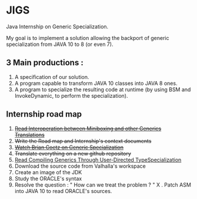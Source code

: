 # JIGS
Java Internship on Generic Specialization.

My goal is to implement a solution allowing the backport of generic specialization from JAVA 10 to 8 (or even 7).

## 3 Main productions :
1. A specification of our solution.
2. A program capable to transform JAVA 10 classes into JAVA 8 ones.
3. A program to specialize the resulting code at runtime (by using BSM and InvokeDynamic, to perform the specialization).

## Internship road map
1. ~~[Read Interoperation between Miniboxing and other Generics Translations](http://infoscience.epfl.ch/record/210236/files/Thesis%20Report%20%28Milos%20Stojanovic%29_1.pdf)~~
2. ~~Write the Road map and Internship's context documents~~
3. ~~[Watch Brian Goetz on Generic Specialization](https://www.youtube.com/watch?v=TkpcuL1t1lY)~~
4. ~~Translate everything on a new github repository~~
5. [Read Compiling Generics Through User-Directed TypeSpecialization](http://infoscience.epfl.ch/record/150134/files/p42-dragos.pdf)
6. Download the source code from Valhalla's workspace
7. Create an image of the JDK
8. Study the ORACLE's syntax
9. Resolve the question : " How can we treat the problem ? "
X . Patch ASM into JAVA 10 to read ORACLE's sources.
